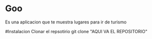 # Goo
Es una aplicacion que te muestra lugares para ir de turismo


#Instalacion
Clonar el repsotirio
git clone "AQUI VA EL REPOSITORIO"
